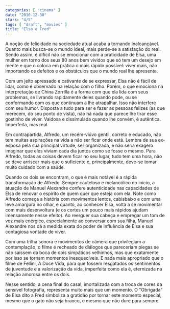 ```yaml
---
categories: [ "cinema" ]
date: "2010-12-30"
stars: "4/5"
tags: [ "draft", "movies" ]
title: "Elsa e Fred"
---
```

A noção de felicidade na sociedade atual acaba a tornando
inalcançável. Quanto mais busca-se o mundo ideal, mais perde-se a
satisfação do real. Sendo assim, é difícil não se emocionar com a
praticidade de Elsa, uma mulher em torno dos seus 80 anos bem vividos
que só tem um desejo em mente e que o coloca em prática o mais rápido
possível: viver mais, não importando os defeitos e os obstáculos que
o mundo real lhe apresenta.

Com um jeito apressado e cativante de se expressar, Elsa não é fácil
de lidar, como é observado na relação com o filho. Porém, o que
emociona na interpretação de China Zorrilla é a forma com que ela lida
com seus problemas, se livrando rapidamente deles quando pode, ou se
conformando com os que continuam a lhe atrapalhar. Isso não interfere
com seu humor. Disposta a tudo para ser e fazer as pessoas felizes
(as que merecem, do seu ponto de vista), não há nada que parece lhe
tirar esse gostinho de viver. Vaidosa e dissimulada quando lhe convém,
é autêntica. Imperfeita, mas real.

Em contrapartida, Alfredo, um recém-viúvo gentil, correto e educado,
não tem muitas aspirações na vida a não ser ficar onde está. Lembra
de sua ex-esposa pela sua principal virtude, ser organizada, e não
seria exagero imaginar que eles viviam cada dia juntos como se fosse o
mesmo. Para Alfredo, todas as coisas devem ficar no seu lugar, tudo tem
uma hora, não se deve arriscar mais que o suficiente e, principalmente,
deve-se tomar muito cuidado com a saúde.

Quando os dois se encontram, o que é mais notável é a rápida
transformação de Alfredo. Sempre cauteloso e melancólico no início,
a atuação de Manuel Alexandre confere autenticidade nas capacidades
de Elsa de renovar o espírito de quem quer que esteja com ela. Note
como Alfredo começa a história com movimentos lentos, cabisbaixo e
com uma leve amargura no olhar, e quanto, ao conhecer Elsa, volta a se
movimentar com mais desenvoltura (e os cortes um pouco mais rápidos
ajudam imensamente nesse efeito). Ao reerguer sua cabeça e empregar
um tom de voz mais enérgico, especialmente ao conversar com sua filha,
Manuel Alexandre nos dá a medida exata do poder de influência de Elsa
e sua contagiosa vontade de viver.

Com uma trilha sonora e movimentos de câmera que privilegiam a
contemplação, o filme é recheado de diálogos que pareceriam piegas se
não saíssem da boca de dois simpáticos velhinhos, mas que exatamente
por isso se tornam momentos inesquecíveis. E nada mais apropriado que o
filme de Fellini, A Doce Vida, para que fossem resgatados os sentimentos
de juventude e a valorização da vida, imperfeita como ela é, eternizada
na relação amorosa entre os dois.

Nesse sentido, a cena final do casal, imortalizada com a troca de
cores da sensível fotografia, representa muito mais que um momento. O
"Obrigada" de Elsa dito a Fred simboliza a gratidão por tornar este
momento especial, mesmo que o gato não seja branco, e mesmo que não
dure para sempre.

